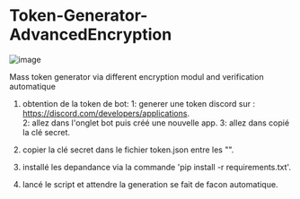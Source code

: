 # Token-Generator-AdvancedEncryption
![image](https://user-images.githubusercontent.com/39491209/142968868-fd46577b-93e8-4ca2-bd63-4100d1c00089.png)

Mass token generator via different encryption modul and verification automatique

1) obtention de la token de bot: 
1: generer une token discord sur : https://discord.com/developers/applications.                                                            
2: allez dans l'onglet bot puis créé une nouvelle app.
3: allez dans copié la clé secret.
  
2) copier la clé secret dans le fichier token.json entre les "".

3) installé les depandance via la commande 'pip install -r requirements.txt'.

4) lancé le script et attendre la generation se fait de facon automatique.


